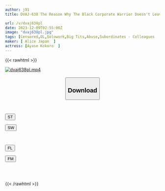 ```yaml
---
author: j91
title: DVAJ-638 The Reason Why The Black Corporate Warrior Doesn't Leave His Job Is Because Of The Convenient Body Of Mr. Ayase, The Accountant, Who Lets Him Fuck Her Right Away If She Gets Uncomfortable During Overtime. Kokoro Ayase

url: /v/dvaj638pl
date: 2023-12-09T02:55:00Z
image: "dvaj638pl.jpg"
tags: [Censored,OL,Solowork,Big Tits,Abuse,Subordinates - Colleagues	 ]
maker: [ Alice Japan  ]
actress: [Ayase Kokoro  ]
---
```



{{< rawhtml >}}

<div class="video" data-videoid="27B7J8XG1VfKJK">
    <a href="javascript:;">
        <img src="/v/dvaj638pl/dvaj638pl.jpg" width="WIDTH" height="HEIGHT" alt="dvaj638pl.mp4" loading="lazy">
    </a>
</div>

<script type="text/javascript" src="https://j91.asia/asset/on-demand-st.js"></script>

<br>
  <link rel="stylesheet" href="https://j91.asia/asset/bs5.css">
  
  <center>
  <button class="btn btn-primary" type="button" data-bs-toggle="collapse" data-bs-target=".multi-collapse" aria-expanded="false" aria-controls="multiCollapseExample1 multiCollapseExample2"><h2>Download</h2></button></center>
</p>
<div class="row">
  <div class="col">
    <div class="collapse multi-collapse" id="multiCollapseExample1">
      <div class="card card-body">
	      	      <br>
<div class="buttons">  
<p><a href="https://streamtape.to/v/27B7J8XG1VfKJK" target="_blank"><button class="btn-hover color-3"><i class="fa fa-download"></i> ST</button></a></p>
<p><a href="https://flaswish.com/opqqyexwnc89" target="_blank"><button class="btn-hover color-2"><i class="fa fa-download"></i> SW</button></a></p></div>
    </div>
  </div>
</div>
  <div class="col">
    <div class="collapse multi-collapse" id="multiCollapseExample2">
      <div class="card card-body">
	      <br>
<div class="buttons">
<p><a href="javascript:;" target="_blank"><button class="btn-hover color-9"><i class="fa fa-download"></i> FL</button></a></p>
<p><a href="javascript:;" target="_blank"><button class="btn-hover color-8"><i class="fa fa-download"></i> FM</button></a></p></div>
<br><br>
      </div>
    </div>
  </div>
</div>

{{< /rawhtml >}}